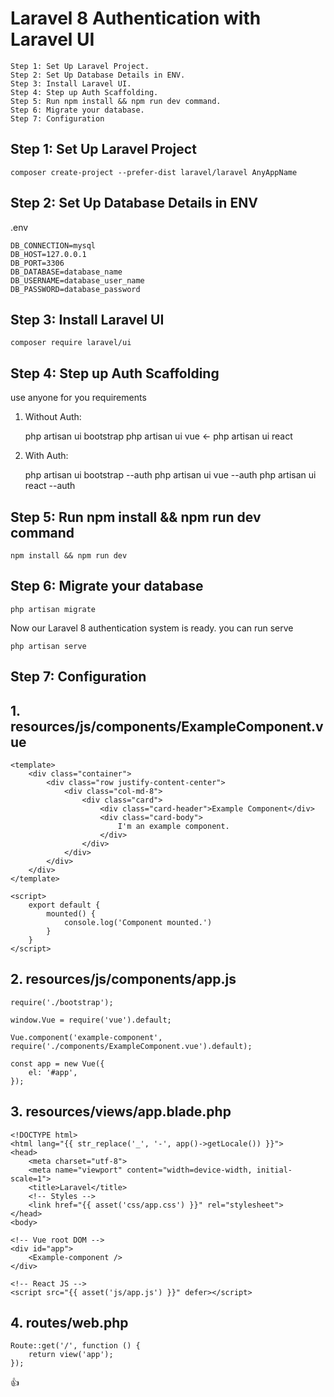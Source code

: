 # Laravel 8 Authentication with Laravel UI

    Step 1: Set Up Laravel Project.
    Step 2: Set Up Database Details in ENV.
    Step 3: Install Laravel UI.
    Step 4: Step up Auth Scaffolding.
    Step 5: Run npm install && npm run dev command.
    Step 6: Migrate your database.
    Step 7: Configuration

## Step 1: Set Up Laravel Project

    composer create-project --prefer-dist laravel/laravel AnyAppName
  
## Step 2: Set Up Database Details in ENV

   .env

	DB_CONNECTION=mysql
	DB_HOST=127.0.0.1
	DB_PORT=3306
	DB_DATABASE=database_name
	DB_USERNAME=database_user_name
	DB_PASSWORD=database_password

## Step 3: Install Laravel UI

	composer require laravel/ui

## Step 4: Step up Auth Scaffolding 

   use anyone for you requirements

   1. Without Auth: 

        php artisan ui bootstrap
    	php artisan ui vue              <-
    	php artisan ui react

   2. With Auth:

    	php artisan ui bootstrap --auth
    	php artisan ui vue --auth
    	php artisan ui react --auth

## Step 5: Run npm install && npm run dev command

	npm install && npm run dev

## Step 6: Migrate your database

    php artisan migrate

Now our Laravel 8 authentication system is ready. you can run serve 

    php artisan serve
	

## Step 7: Configuration

## 1. resources/js/components/ExampleComponent.vue

    <template>
        <div class="container">
            <div class="row justify-content-center">
                <div class="col-md-8">
                    <div class="card">
                        <div class="card-header">Example Component</div>
                        <div class="card-body">
                            I'm an example component.
                        </div>
                    </div>
                </div>
            </div>
        </div>
    </template>

    <script>
        export default {
            mounted() {
                console.log('Component mounted.')
            }
        }
    </script>

## 2. resources/js/components/app.js

    require('./bootstrap');

    window.Vue = require('vue').default;

    Vue.component('example-component', require('./components/ExampleComponent.vue').default);

    const app = new Vue({
        el: '#app',
    });


## 3. resources/views/app.blade.php

    <!DOCTYPE html>
    <html lang="{{ str_replace('_', '-', app()->getLocale()) }}">
    <head>
        <meta charset="utf-8">
        <meta name="viewport" content="width=device-width, initial-scale=1">
        <title>Laravel</title>
        <!-- Styles -->
        <link href="{{ asset('css/app.css') }}" rel="stylesheet">
    </head>
    <body>

    <!-- Vue root DOM -->
    <div id="app">
        <Example-component />
    </div>

    <!-- React JS -->
    <script src="{{ asset('js/app.js') }}" defer></script>

</body>
</html>

## 4. routes/web.php

    Route::get('/', function () {
        return view('app');
    });



:+1:	
